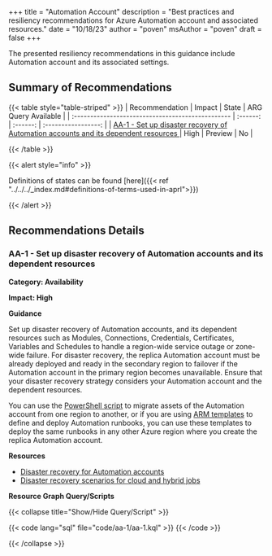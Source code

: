 +++
title = "Automation Account"
description = "Best practices and resiliency recommendations for Azure Automation account and associated resources."
date = "10/18/23"
author = "poven"
msAuthor = "poven"
draft = false
+++

The presented resiliency recommendations in this guidance include Automation account and its associated settings.

## Summary of Recommendations

{{< table style="table-striped" >}}
| Recommendation                                    |  Impact  |  State   | ARG Query Available |
| :------------------------------------------------ | :------: | :------: | :-----------------: |
| [AA-1 - Set up disaster recovery of Automation accounts and its dependent resources ](#aa-1---set-up-disaster-recovery-of-automation-accounts-and-its-dependent-resources) | High | Preview  |         No         |

{{< /table >}}

{{< alert style="info" >}}

Definitions of states can be found [here]({{< ref "../../../_index.md#definitions-of-terms-used-in-aprl">}})

{{< /alert >}}

## Recommendations Details

### AA-1 - Set up disaster recovery of Automation accounts and its dependent resources

**Category: Availability**

**Impact: High**

**Guidance**

 Set up disaster recovery of Automation accounts, and its dependent resources such as Modules, Connections, Credentials, Certificates, Variables and Schedules to handle a region-wide service outage or zone-wide failure. For disaster recovery, the replica Automation account must be already deployed and ready in the secondary region to failover if the Automation account in the primary region becomes unavailable. Ensure that your disaster recovery strategy considers your Automation account and the dependent resources.

 You can use the [PowerShell script](https://learn.microsoft.com/en-us/azure/automation/automation-disaster-recovery?tabs=win-hrw%2Cps-script%2Coption-one#script-to-migrate-automation-account-assets-from-one-region-to-another) to migrate assets of the Automation account from one region to another, or if you are using [ARM templates](https://learn.microsoft.com/en-us/azure/azure-resource-manager/management/overview) to define and deploy Automation runbooks, you can use these templates to deploy the same runbooks in any other Azure region where you create the replica Automation account.

**Resources**

- [Disaster recovery for Automation accounts](https://learn.microsoft.com/en-us/azure/automation/automation-disaster-recovery?tabs=win-hrw%2Cps-script%2Coption-one)
- [Disaster recovery scenarios for cloud and hybrid jobs](https://learn.microsoft.com/en-us/azure/automation/automation-disaster-recovery?tabs=win-hrw%2Cps-script%2Coption-one#scenarios-for-cloud-and-hybrid-jobs)

**Resource Graph Query/Scripts**

{{< collapse title="Show/Hide Query/Script" >}}

{{< code lang="sql" file="code/aa-1/aa-1.kql" >}} {{< /code >}}

{{< /collapse >}}

<br><br>
